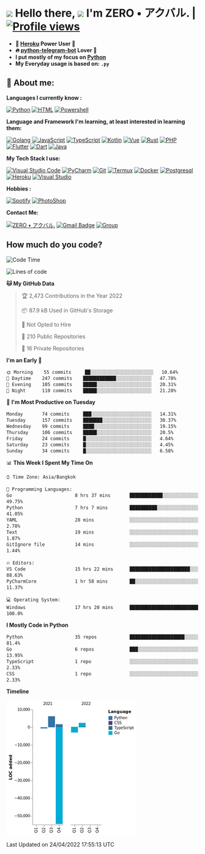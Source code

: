 # <img src="https://i.pinimg.com/originals/01/63/6c/01636c5434cd0462086620c60fdfec16.gif" width="50px"> **Hello there, <img src="https://raw.githubusercontent.com/MartinHeinz/MartinHeinz/master/wave.gif" width="30px">** I'm ZERO • アクバル. | [![Profile views](https://gpvc.arturio.dev/Ryomen-Sukuna)](https://github.com/Ryomen-Sukuna)

- **🐋 [Heroku](https://heroku.com) Power User 💪**
- **🔥 [python-telegram-bot](https://github.com/python-telegram-bot/python-telegram-bot) Lover 💖**
- **I put mostly of my focus on [Python](https://python.org)**
- **My Everyday usage is based on: `.py`**

## 👦 **About me**:

**Languages I currently know :**

[![Python](https://badges.aleen42.com/src/python.svg)](https://python.org)
[![HTML](https://img.shields.io/badge/-HTML-%232c3e50?style=flat&logo=php)](https://whatwg.org)
[![Powershell](https://img.shields.io/badge/-PowerShell-%232c3e50?style=flat&logo=powershell)](https://docs.microsoft.com/en-us/powershell)

**Language ​​and Framework I'm learning, at least interested in learning them:**

[![Golang](https://badges.aleen42.com/src/golang.svg)](https://golang.org)
[![JavaScript](https://badges.aleen42.com/src/javascript.svg)](https://nodejs.org)
[![TypeScript](https://badges.aleen42.com/src/typescript.svg)](https://www.typescriptlang.org)
[![Kotlin](https://badges.aleen42.com/src/kotlin.svg)](https://kotlinlang.org)
[![Vue](https://badges.aleen42.com/src/vue.svg)](https://vuejs.org)
[![Rust](https://img.shields.io/badge/-rust-%232c3e50?style=flat&logo=rust)](https://rust-lang.org)
[![PHP](https://img.shields.io/badge/-php-%232c3e50?style=flat&logo=php)](https://www.php.net)
[![Flutter](https://img.shields.io/badge/-flutter-%232c3e50?style=flat&logo=flutter)](https://flutter.dev)
[![Dart](https://img.shields.io/badge/-dart-%232c3e50?style=flat&logo=dart)](https://dart.dev)
[![Java](https://badges.aleen42.com/src/java.svg)](https://www.java.com/en)

**My Tech Stack I use:**

[![Visual Studio Code](https://badges.aleen42.com/src/visual_studio_code.svg)](https://code.visualstudio.com)
[![PyCharm](https://img.shields.io/badge/-pycharm-%23007ACC?style=flat&logo=pycharm&logoColor=black&color=black&labelColor=green)](https://www.jetbrains.com/pycharm)
[![Git](https://img.shields.io/badge/-Git-%23F05032?style=flat&logo=git&logoColor=%23ffffff)](https://git-scm.com)
[![Termux](https://img.shields.io/badge/-Termux-%232c3e50?style=flat&logo=typescript)](https://termux.com)
[![Docker](https://badges.aleen42.com/src/docker.svg)](https://www.docker.com/)
[![Postgresql](https://img.shields.io/badge/-Postgresql-%232c3e50?style=flat&logo=postgresql)](https://postgresql.org)
[![Heroku](https://img.shields.io/badge/-Heroku-purple?style=flat&logo=heroku)](https://heroku.com)
[![Visual Studio](https://badges.aleen42.com/src/visual_studio.svg)](https://visualstudio.microsoft.com/)

**Hobbies :**

[![Spotify](https://badges.aleen42.com/src/spotify.svg)](https://spotify.com)
[![PhotoShop](https://badges.aleen42.com/src/photoshop.svg)](https://www.adobe.com/products/photoshop.html)

**Contact Me:**

[![ZERO • アクバル.](https://badges.aleen42.com/src/telegram.svg)](https://t.me/Anomaliii)
[![Gmail Badge](https://img.shields.io/badge/-ryomensukuna83@gmail.com-c14438?style=flat&logo=Gmail&logoColor=white)](https://ryomensukuna83@gmail.com)
[![Group](https://img.shields.io/badge/dynamic/json?logo=telegram&label=%40RandomAnimeIndonesia&labelColor=282c34&suffix=+members&color=2CA5E0&query=%24.data.totalSubs&url=https%3A%2F%2Fapi.spencerwoo.com%2Fsubstats%2F%3Fsource%3Dtelegram%26queryKey%3DGrup_Anime_Random&longCache=true%22)](https://t.me/Grup_Anime_Random)
 

## **How much do you code?**

<!--START_SECTION:waka-->
![Code Time](http://img.shields.io/badge/Code%20Time-131%20hrs%2014%20mins-blue)

![Lines of code](https://img.shields.io/badge/From%20Hello%20World%20I%27ve%20Written--47%20Thousand%20lines%20of%20code-blue)

**🐱 My GitHub Data** 

> 🏆 2,473 Contributions in the Year 2022
 > 
> 📦 87.9 kB Used in GitHub's Storage 
 > 
> 🚫 Not Opted to Hire
 > 
> 📜 210 Public Repositories 
 > 
> 🔑 16 Private Repositories  
 > 
**I'm an Early 🐤** 

```text
🌞 Morning    55 commits     ██░░░░░░░░░░░░░░░░░░░░░░░   10.64% 
🌆 Daytime    247 commits    ████████████░░░░░░░░░░░░░   47.78% 
🌃 Evening    105 commits    █████░░░░░░░░░░░░░░░░░░░░   20.31% 
🌙 Night      110 commits    █████░░░░░░░░░░░░░░░░░░░░   21.28%

```
📅 **I'm Most Productive on Tuesday** 

```text
Monday       74 commits     ███░░░░░░░░░░░░░░░░░░░░░░   14.31% 
Tuesday      157 commits    ███████░░░░░░░░░░░░░░░░░░   30.37% 
Wednesday    99 commits     ████░░░░░░░░░░░░░░░░░░░░░   19.15% 
Thursday     106 commits    █████░░░░░░░░░░░░░░░░░░░░   20.5% 
Friday       24 commits     █░░░░░░░░░░░░░░░░░░░░░░░░   4.64% 
Saturday     23 commits     █░░░░░░░░░░░░░░░░░░░░░░░░   4.45% 
Sunday       34 commits     █░░░░░░░░░░░░░░░░░░░░░░░░   6.58%

```


📊 **This Week I Spent My Time On** 

```text
⌚︎ Time Zone: Asia/Bangkok

💬 Programming Languages: 
Go                       8 hrs 37 mins       ████████████░░░░░░░░░░░░░   49.75% 
Python                   7 hrs 7 mins        ██████████░░░░░░░░░░░░░░░   41.05% 
YAML                     28 mins             ░░░░░░░░░░░░░░░░░░░░░░░░░   2.78% 
Text                     19 mins             ░░░░░░░░░░░░░░░░░░░░░░░░░   1.87% 
GitIgnore file           14 mins             ░░░░░░░░░░░░░░░░░░░░░░░░░   1.44%

🔥 Editors: 
VS Code                  15 hrs 22 mins      ██████████████████████░░░   88.63% 
PyCharmCore              1 hr 58 mins        ██░░░░░░░░░░░░░░░░░░░░░░░   11.37%

💻 Operating System: 
Windows                  17 hrs 20 mins      █████████████████████████   100.0%

```

**I Mostly Code in Python** 

```text
Python                   35 repos            ████████████████████░░░░░   81.4% 
Go                       6 repos             ███░░░░░░░░░░░░░░░░░░░░░░   13.95% 
TypeScript               1 repo              ░░░░░░░░░░░░░░░░░░░░░░░░░   2.33% 
CSS                      1 repo              ░░░░░░░░░░░░░░░░░░░░░░░░░   2.33%

```


**Timeline**

![Chart not found](https://raw.githubusercontent.com/Ryomen-Sukuna/Ryomen-Sukuna/master/charts/bar_graph.png) 


 Last Updated on 24/04/2022 17:55:13 UTC
<!--END_SECTION:waka-->
